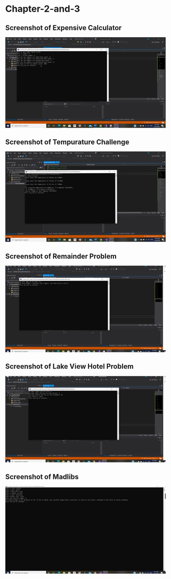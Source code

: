 # Chapter-2-and-3

<h2>Screenshot of Expensive Calculator</h2>
<img src="ExpensiveCalculator.png">
<h2>Screenshot of Tempurature Challenge</h2>
<img src="TempChallenge.png">
<h2>Screenshot of Remainder Problem</h2>
<img src="RemainderProblem.png">
<h2>Screenshot of Lake View Hotel Problem</h2>
<img src="LakeViewHotel.png">
<h2>Screenshot of Madlibs</h2>
<img src="Madlibs.png">
